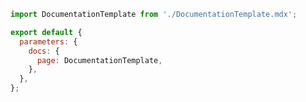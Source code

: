 ```jsx filename=".storybook/preview.jsx" renderer="common" language="js"
import DocumentationTemplate from './DocumentationTemplate.mdx';

export default {
  parameters: {
    docs: {
      page: DocumentationTemplate,
    },
  },
};
```
